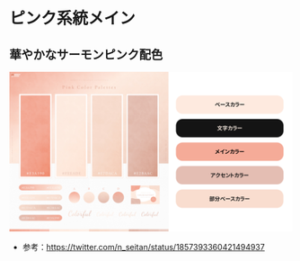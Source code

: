 # ピンク系統メイン
## 華やかなサーモンピンク配色
![](./.image/pink001.png)
- 参考：https://twitter.com/n_seitan/status/1857393360421494937

## 